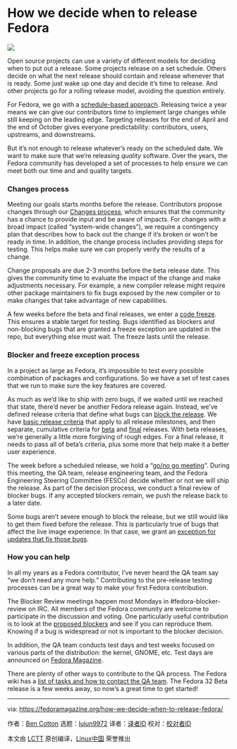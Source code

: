 [#]: collector: (lujun9972)
[#]: translator: ( )
[#]: reviewer: ( )
[#]: publisher: ( )
[#]: url: ( )
[#]: subject: (How we decide when to release Fedora)
[#]: via: (https://fedoramagazine.org/how-we-decide-when-to-release-fedora/)
[#]: author: (Ben Cotton https://fedoramagazine.org/author/bcotton/)

How we decide when to release Fedora
======

![][1]

Open source projects can use a variety of different models for deciding when to put out a release. Some projects release on a set schedule. Others decide on what the next release should contain and release whenever that is ready. Some just wake up one day and decide it’s time to release. And other projects go for a rolling release model, avoiding the question entirely.

For Fedora, we go with a [schedule-based approach][2]. Releasing twice a year means we can give our contributors time to implement large changes while still keeping on the leading edge. Targeting releases for the end of April and the end of October gives everyone predictability: contributors, users, upstreams, and downstreams.

But it’s not enough to release whatever’s ready on the scheduled date. We want to make sure that we’re releasing _quality_ software. Over the years, the Fedora community has developed a set of processes to help ensure we can meet both our time and and quality targets.

### Changes process

Meeting our goals starts months before the release. Contributors propose changes through our [Changes process][3], which ensures that the community has a chance to provide input and be aware of impacts. For changes with a broad impact (called “system-wide changes”), we require a contingency plan that describes how to back out the change if it’s broken or won’t be ready in time. In addition, the change process includes providing steps for testing. This helps make sure we can properly verify the results of a change.

Change proposals are due 2-3 months before the beta release date. This gives the community time to evaluate the impact of the change and make adjustments necessary. For example, a new compiler release might require other package maintainers to fix bugs exposed by the new compiler or to make changes that take advantage of new capabilities.

A few weeks before the beta and final releases, we enter a [code freeze][4]. This ensures a stable target for testing. Bugs identified as blockers and non-blocking bugs that are granted a freeze exception are updated in the repo, but everything else must wait. The freeze lasts until the release.

### Blocker and freeze exception process

In a project as large as Fedora, it’s impossible to test every possible combination of packages and configurations. So we have a set of test cases that we run to make sure the key features are covered.

As much as we’d like to ship with zero bugs, if we waited until we reached that state, there’d never be another Fedora release again. Instead, we’ve defined release criteria that define what bugs can [block the release][5]. We have [basic release criteria][6] that apply to all release milestones, and then separate, cumulative criteria for [beta][7] and [final][8] releases. With beta releases, we’re generally a little more forgiving of rough edges. For a final release, it needs to pass all of beta’s criteria, plus some more that help make it a better user experience.

The week before a scheduled release, we hold a “[go/no go meeting][9]“. During this meeting, the QA team, release engineering team, and the Fedora Engineering Steering Committee (FESCo) decide whether or not we will ship the release. As part of the decision process, we conduct a final review of blocker bugs. If any accepted blockers remain, we push the release back to a later date.

Some bugs aren’t severe enough to block the release, but we still would like to get them fixed before the release. This is particularly true of bugs that affect the live image experience. In that case, we grant an [exception for updates that fix those bugs][10].

### How you can help

In all my years as a Fedora contributor, I’ve never heard the QA team say “we don’t need any more help.” Contributing to the pre-release testing processes can be a great way to make your first Fedora contribution.

The Blocker Review meetings happen most Mondays in #fedora-blocker-review on IRC. All members of the Fedora community are welcome to participate in the discussion and voting. One particularly useful contribution is to look at the [proposed blockers][11] and see if you can reproduce them. Knowing if a bug is widespread or not is important to the blocker decision.

In addition, the QA team conducts test days and test weeks focused on various parts of the distribution: the kernel, GNOME, etc. Test days are announced on [Fedora Magazine][12].

There are plenty of other ways to contribute to the QA process. The Fedora wiki has a [list of tasks and how to contact the QA team][13]. The Fedora 32 Beta release is a few weeks away, so now’s a great time to get started!

--------------------------------------------------------------------------------

via: https://fedoramagazine.org/how-we-decide-when-to-release-fedora/

作者：[Ben Cotton][a]
选题：[lujun9972][b]
译者：[译者ID](https://github.com/译者ID)
校对：[校对者ID](https://github.com/校对者ID)

本文由 [LCTT](https://github.com/LCTT/TranslateProject) 原创编译，[Linux中国](https://linux.cn/) 荣誉推出

[a]: https://fedoramagazine.org/author/bcotton/
[b]: https://github.com/lujun9972
[1]: https://fedoramagazine.org/wp-content/uploads/2020/02/releasing-fedora-1-816x345.png
[2]: https://fedoraproject.org/wiki/Fedora_Release_Life_Cycle#Development_Schedule
[3]: https://docs.fedoraproject.org/en-US/program_management/changes_policy/
[4]: https://fedoraproject.org/wiki/Milestone_freezes
[5]: https://fedoraproject.org/wiki/QA:SOP_blocker_bug_process
[6]: https://fedoraproject.org/wiki/Basic_Release_Criteria
[7]: https://fedoraproject.org/wiki/Fedora_32_Beta_Release_Criteria
[8]: https://fedoraproject.org/wiki/Fedora_32_Final_Release_Criteria
[9]: https://fedoraproject.org/wiki/Go_No_Go_Meeting
[10]: https://fedoraproject.org/wiki/QA:SOP_freeze_exception_bug_process
[11]: https://qa.fedoraproject.org/blockerbugs/
[12]: https://fedoramagazine.org/tag/test-day/
[13]: https://fedoraproject.org/wiki/QA/Join
